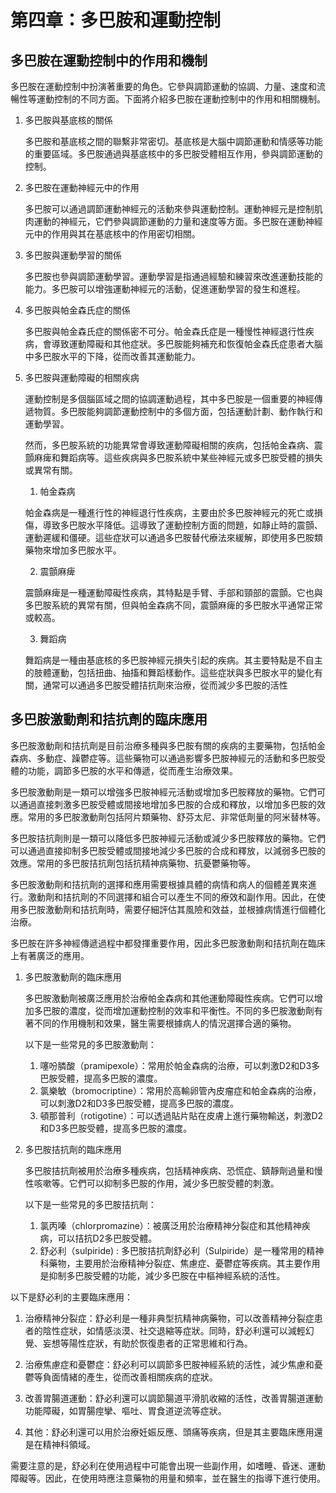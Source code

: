 
# 第四章：多巴胺和運動控制

## 多巴胺在運動控制中的作用和機制

多巴胺在運動控制中扮演著重要的角色。它參與調節運動的協調、力量、速度和流暢性等運動控制的不同方面。下面將介紹多巴胺在運動控制中的作用和相關機制。

1. 多巴胺與基底核的關係

    多巴胺和基底核之間的聯繫非常密切。基底核是大腦中調節運動和情感等功能的重要區域。多巴胺通過與基底核中的多巴胺受體相互作用，參與調節運動的控制。

2. 多巴胺在運動神經元中的作用

    多巴胺可以通過調節運動神經元的活動來參與運動控制。運動神經元是控制肌肉運動的神經元，它們參與調節運動的力量和速度等方面。多巴胺在運動神經元中的作用與其在基底核中的作用密切相關。

3. 多巴胺與運動學習的關係

    多巴胺也參與調節運動學習。運動學習是指通過經驗和練習來改進運動技能的能力。多巴胺可以增強運動神經元的活動，促進運動學習的發生和進程。

4. 多巴胺與帕金森氏症的關係

    多巴胺與帕金森氏症的關係密不可分。帕金森氏症是一種慢性神經退行性疾病，會導致運動障礙和其他症狀。多巴胺能夠補充和恢復帕金森氏症患者大腦中多巴胺水平的下降，從而改善其運動能力。

5. 多巴胺與運動障礙的相關疾病

    運動控制是多個腦區域之間的協調運動過程，其中多巴胺是一個重要的神經傳遞物質。多巴胺能夠調節運動控制中的多個方面，包括運動計劃、動作執行和運動學習。

    然而，多巴胺系統的功能異常會導致運動障礙相關的疾病，包括帕金森病、震顫麻痺和舞蹈病等。這些疾病與多巴胺系統中某些神經元或多巴胺受體的損失或異常有關。

    1. 帕金森病
    
    帕金森病是一種進行性的神經退行性疾病，主要由於多巴胺神經元的死亡或損傷，導致多巴胺水平降低。這導致了運動控制方面的問題，如靜止時的震顫、運動遲緩和僵硬。這些症狀可以通過多巴胺替代療法來緩解，即使用多巴胺類藥物來增加多巴胺水平。

    2. 震顫麻痺
    
    震顫麻痺是一種運動障礙性疾病，其特點是手臂、手部和頸部的震顫。它也與多巴胺系統的異常有關，但與帕金森病不同，震顫麻痺的多巴胺水平通常正常或較高。

    3. 舞蹈病
    
    舞蹈病是一種由基底核的多巴胺神經元損失引起的疾病。其主要特點是不自主的肢體運動，包括扭曲、抽搐和舞蹈樣動作。這些症狀與多巴胺水平的變化有關，通常可以通過多巴胺受體拮抗劑來治療，從而減少多巴胺的活性

## 多巴胺激動劑和拮抗劑的臨床應用

多巴胺激動劑和拮抗劑是目前治療多種與多巴胺有關的疾病的主要藥物，包括帕金森病、多動症、躁鬱症等。這些藥物可以通過影響多巴胺神經元的活動和多巴胺受體的功能，調節多巴胺的水平和傳遞，從而產生治療效果。

多巴胺激動劑是一類可以增強多巴胺神經元活動或增加多巴胺釋放的藥物。它們可以通過直接刺激多巴胺受體或間接地增加多巴胺的合成和釋放，以增加多巴胺的效應。常用的多巴胺激動劑包括阿片類藥物、舒芬太尼、非常低劑量的阿米替林等。

多巴胺拮抗劑則是一類可以降低多巴胺神經元活動或減少多巴胺釋放的藥物。它們可以通過直接抑制多巴胺受體或間接地減少多巴胺的合成和釋放，以減弱多巴胺的效應。常用的多巴胺拮抗劑包括抗精神病藥物、抗憂鬱藥物等。

多巴胺激動劑和拮抗劑的選擇和應用需要根據具體的病情和病人的個體差異來進行。激動劑和拮抗劑的不同選擇和組合可以產生不同的療效和副作用。因此，在使用多巴胺激動劑和拮抗劑時，需要仔細評估其風險和效益，並根據病情進行個體化治療。

多巴胺在許多神經傳遞過程中都發揮重要作用，因此多巴胺激動劑和拮抗劑在臨床上有著廣泛的應用。

1. 多巴胺激動劑的臨床應用

    多巴胺激動劑被廣泛應用於治療帕金森病和其他運動障礙性疾病。它們可以增加多巴胺的濃度，從而增加運動控制的效率和平衡性。不同的多巴胺激動劑有著不同的作用機制和效果，醫生需要根據病人的情況選擇合適的藥物。

    以下是一些常見的多巴胺激動劑：

    1. 噻吩膦酸（pramipexole）：常用於帕金森病的治療，可以刺激D2和D3多巴胺受體，提高多巴胺的濃度。
    2. 氯樂敏（bromocriptine）：常用於高輸卵管內皮瘤症和帕金森病的治療，可以刺激D2和D3多巴胺受體，提高多巴胺的濃度。
    3. 頓那普利（rotigotine）：可以透過貼片貼在皮膚上進行藥物輸送，刺激D2和D3多巴胺受體，提高多巴胺的濃度。
    
2. 多巴胺拮抗劑的臨床應用

    多巴胺拮抗劑被用於治療多種疾病，包括精神疾病、恐慌症、鎮靜劑過量和慢性咳嗽等。它們可以抑制多巴胺的作用，減少多巴胺受體的刺激。

    以下是一些常見的多巴胺拮抗劑：

    1. 氯丙嗪（chlorpromazine）：被廣泛用於治療精神分裂症和其他精神疾病，可以拮抗D2多巴胺受體。
    2. 舒必利（sulpiride) : 多巴胺拮抗劑舒必利（Sulpiride）是一種常用的精神科藥物，主要用於治療精神分裂症、焦慮症、憂鬱症等疾病。其主要作用是抑制多巴胺受體的功能，減少多巴胺在中樞神經系統的活性。
    
以下是舒必利的主要臨床應用：

1. 治療精神分裂症：舒必利是一種非典型抗精神病藥物，可以改善精神分裂症患者的陰性症狀，如情感淡漠、社交退縮等症狀。同時，舒必利還可以減輕幻覺、妄想等陽性症狀，有助於恢復患者的正常思維和行為。

2. 治療焦慮症和憂鬱症：舒必利可以調節多巴胺神經系統的活性，減少焦慮和憂鬱等負面情緒的產生，從而改善相關疾病的症狀。

3. 改善胃腸道運動：舒必利還可以調節腸道平滑肌收縮的活性，改善胃腸道運動功能障礙，如胃腸痙攣、嘔吐、胃食道逆流等症狀。

4. 其他：舒必利還可以用於治療妊娠反應、頭痛等疾病，但是其主要臨床應用還是在精神科領域。

需要注意的是，舒必利在使用過程中可能會出現一些副作用，如嗜睡、昏迷、運動障礙等。因此，在使用時應注意藥物的用量和頻率，並在醫生的指導下進行使用。

